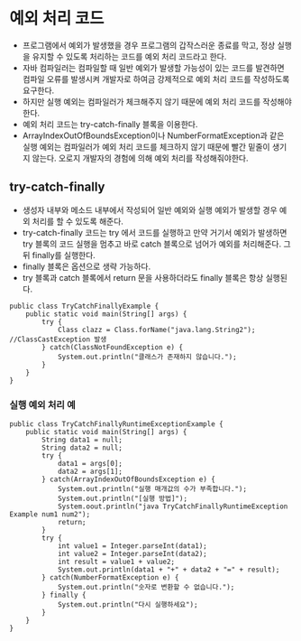 # 예외 처리 코드
- 프로그램에서 예외가 발생했을 경우 프로그램의 갑작스러운 종료를 막고, 정상 실행을 유지할 수 있도록 처리하는 코드를 예외 처리 코드라고 한다.
- 자바 컴파일러는 컴파일할 때 일반 예외가 발생할 가능성이 있는 코드를 발견하면 컴파일 오류를 발생시켜 개발자로 하여금 강제적으로 예외 처리 코드를 작성하도록 요구한다.
- 하지만 실행 예외는 컴파일러가 체크해주지 않기 때문에 예외 처리 코드를 작성해야한다.
- 예외 처리 코드는 try-catch-finally 블록을 이용한다.
- ArrayIndexOutOfBoundsException이나 NumberFormatException과 같은 실행 예외는 컴파일러가 예외 처리 코드를 체크하지 않기 때문에 빨간 밑줄이 생기지 않는다. 오로지 개발자의 경험에 의해 예외 처리를 작성해줘야한다.
## try-catch-finally
- 생성자 내부와 메소드 내부에서 작성되어 일반 예외와 실행 예외가 발생할 경우 예외 처리를 할 수 있도록 해준다.
- try-catch-finally 코드는 try 에서 코드를 실행하고 만약 거기서 예외가 발생하면 try 블록의 코드 실행을 멈추고 바로 catch 블록으로 넘어가 예외를 처리해준다. 그 뒤 finally를 실행한다.
- finally 블록은 옵션으로 생략 가능하다.
- try 블록과 catch 블록에서 return 문을 사용하더라도 finally 블록은 항상 실행된다.
```aidl
public class TryCatchFinallyExample {
    public static void main(String[] args) {
        try {
            Class clazz = Class.forName("java.lang.String2");  //ClassCastException 발생
        } catch(ClassNotFoundException e) {
            System.out.println("클래스가 존재하지 않습니다.");
        }
    }
}
```
### 실행 예외 처리 예
```aidl
public class TryCatchFinallyRuntimeExceptionExample {
    public static void main(String[] args) {
        String data1 = null;
        String data2 = null;
        try {
            data1 = args[0];
            data2 = args[1];
        } catch(ArrayIndexOutOfBoundsException e) {
            System.out.println("실행 매개값의 수가 부족합니다.");
            System.out.println("[실행 방법]");
            System.oout.println("java TryCatchFinallyRuntimeException Example num1 num2");
            return;
        }
        try {
            int value1 = Integer.parseInt(data1);
            int value2 = Integer.parseInt(data2);
            int result = value1 + value2;
            System.out.println(data1 + "+" + data2 + "=" + result);
        } catch(NumberFormatException e) {
            System.out.println("숫자로 변환할 수 없습니다.");
        } finally {
            System.out.println("다시 실행하세요");
        }
    }
}
```